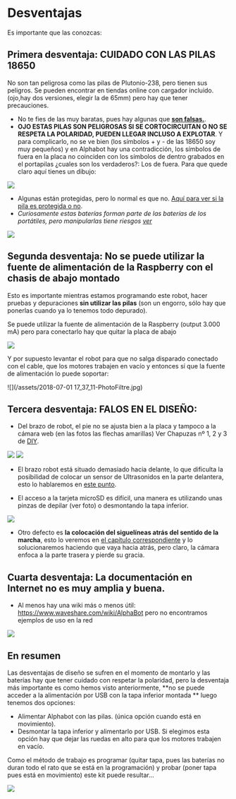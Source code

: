 # Desventajas
Es importante que las conozcas:

## Primera desventaja: CUIDADO CON LAS PILAS 18650

No son tan peligrosa como las pilas de Plutonio-238, pero tienen sus peligros. Se pueden encontrar en tiendas online con cargador incluido. (ojo,hay dos versiones, elegir la de 65mm) pero hay que tener precauciones.

 * No te fies de las muy baratas, pues hay algunas que **[son falsas.](http://bateriasdelitio.net/?p=130)**.
  * **OJO ESTAS PILAS SON PELIGROSAS SI SE CORTOCIRCUITAN O NO SE RESPETA LA POLARIDAD, PUEDEN LLEGAR INCLUSO A EXPLOTAR**. Y para complicarlo, no se ve bien (los símbolos + y - de las 18650 soy muy pequeños) y en Alphabot hay una contradicción, los símbolos de fuera en la placa no coinciden con los símbolos de dentro grabados en el portapilas ¿cuales son los verdaderos?: Los de fuera. Para que quede claro aquí tienes un dibujo:

  <img src="https://docs.google.com/drawings/d/e/2PACX-1vRohvDwF0pU1U4lUsz1XwIMpKI-w5jyAZIqXnVtFmzO-Cce0hJ2K-ZBXyyHd9aowTVnxidDww4IgeQv/pub?w=996&amp;h=849">

  * Algunas están protegidas, pero lo normal es que no. [Aquí para ver si la pila es protegida o no](https://www.bateriasdelitio.net/?p=54).
 * _Curiosamente estas baterías forman parte de las baterías de los portátiles, pero manipularlas tiene riesgos [ver](https://bricolabs.cc/wiki/guias/reciclando_baterias_de_portatil_recuperando_baterias_18650)_

![](/assets/pila.png)

## Segunda desventaja: No se puede utilizar la fuente de alimentación de la Raspberry con el chasis de abajo montado

Esto es importante mientras estamos programando este robot, hacer pruebas y depuraciones **sin utilizar las pilas** (son un engorro, sólo hay que ponerlas cuando ya lo tenemos todo depurado).

Se puede utilizar la fuente de alimentación de la Raspberry (output 3.000 mA) pero para conectarlo hay que quitar la placa de abajo

![](/assets/PICT0026.JPG)

Y por supuesto levantar el robot para que no salga disparado conectado con el cable, que los motores trabajen en vacío y entonces sí que la fuente de alimentación lo puede soportar:

![](/assets/2018-07-01 17_37_11-PhotoFiltre.jpg)

## Tercera desventaja: FALOS EN EL DISEÑO:

* Del brazo de robot, el pie no se ajusta bien a la placa y tampoco a la cámara web (en las fotos las flechas amarillas) Ver Chapuzas nº 1, 2 y 3 de [DIY](/diy.md).

![](/assets/IMG_20180628_090440692.jpg)
![](/assets/IMG_20180628_090521449.jpg)

* El brazo robot está situado demasiado hacia delante, lo que dificulta la posibilidad de colocar un sensor de Ultrasonidos en la parte delantera, esto lo hablaremos en [este punto](/45-posibilidad-ultrasonidos.md).

* El acceso a la tarjeta microSD es difícil, una manera es utilizando unas pinzas de depilar (ver foto) o desmontando la tapa inferior.

![](/assets/IMG_20180628_093005864.jpg)

* Otro defecto es **la colocación del siguelíneas atrás del sentido de la marcha**, esto lo veremos en [el capítulo correspondiente](/6-modulo-siguelineas/65-m2-siguelineas.md) y lo solucionaremos haciendo que vaya hacia atrás, pero claro, la cámara enfoca a la parte trasera y pierde su gracia.

## Cuarta desventaja: La documentación en Internet no es muy amplia y buena.

* Al menos hay una wiki más o menos útil: https://www.waveshare.com/wiki/AlphaBot pero no encontramos ejemplos de uso en la red

![](/assets/wikialphabot.png)

## En resumen

Las desventajas de diseño se sufren en el momento de montarlo y las baterías hay que tener cuidado con respetar la polaridad, pero la desventaja más importante es como hemos visto anteriormente, **no se puede acceder a la alimentación por USB con la tapa inferior montada ** luego tenemos dos opciones:
 * Alimentar Alphabot con las pilas. (única opción cuando está en movimiento).
 * Desmontar la tapa inferior y alimentarlo por USB. Si elegimos esta opción hay que dejar las ruedas en alto para que los motores trabajen en vacío.

Como el método de trabajo es programar (quitar tapa, pues las baterías no duran todo el rato que se está en la programación) y probar (poner tapa pues está en movimiento) este kit puede resultar...

![](/assets/meme1.png)
